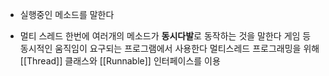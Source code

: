 - 실행중인 메소드를 말한다


- 멀티 스레드
	한번에 여러개의 메소드가 **동시다발**로 동작하는 것을 말한다
	게임 등 동시적인 움직임이 요구되는 프로그램에서 사용한다
	멀티스레드 프로그래밍을 위해 [[Thread]] 클래스와 [[Runnable]] 인터페이스를 이용
